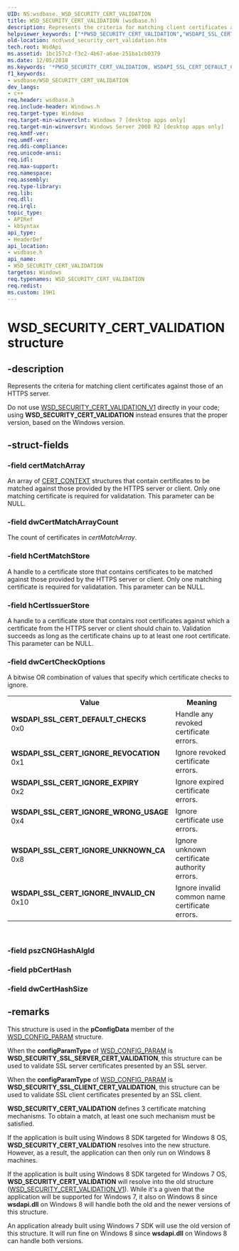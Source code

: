 ```yaml
---
UID: NS:wsdbase._WSD_SECURITY_CERT_VALIDATION
title: WSD_SECURITY_CERT_VALIDATION (wsdbase.h)
description: Represents the criteria for matching client certificates against those of an HTTPS server.helpviewer_keywords: ["*PWSD_SECURITY_CERT_VALIDATION","WSDAPI_SSL_CERT_DEFAULT_CHECKS","WSDAPI_SSL_CERT_IGNORE_EXPIRY","WSDAPI_SSL_CERT_IGNORE_INVALID_CN","WSDAPI_SSL_CERT_IGNORE_REVOCATION","WSDAPI_SSL_CERT_IGNORE_UNKNOWN_CA","WSDAPI_SSL_CERT_IGNORE_WRONG_USAGE","WSD_SECURITY_CERT_VALIDATION","WSD_SECURITY_CERT_VALIDATION structure","_WSD_SECURITY_CERT_VALIDATION","ncd.wsd_security_cert_validation","wsdbase/WSD_SECURITY_CERT_VALIDATION"]
old-location: ncd\wsd_security_cert_validation.htm
tech.root: WsdApi
ms.assetid: 1bc157c2-f3c2-4b67-a6ae-251ba1cb0379
ms.date: 12/05/2018
ms.keywords: '*PWSD_SECURITY_CERT_VALIDATION, WSDAPI_SSL_CERT_DEFAULT_CHECKS, WSDAPI_SSL_CERT_IGNORE_EXPIRY, WSDAPI_SSL_CERT_IGNORE_INVALID_CN, WSDAPI_SSL_CERT_IGNORE_REVOCATION, WSDAPI_SSL_CERT_IGNORE_UNKNOWN_CA, WSDAPI_SSL_CERT_IGNORE_WRONG_USAGE, WSD_SECURITY_CERT_VALIDATION, WSD_SECURITY_CERT_VALIDATION structure, _WSD_SECURITY_CERT_VALIDATION, ncd.wsd_security_cert_validation, wsdbase/WSD_SECURITY_CERT_VALIDATION'
f1_keywords:
- wsdbase/WSD_SECURITY_CERT_VALIDATION
dev_langs:
- c++
req.header: wsdbase.h
req.include-header: Windows.h
req.target-type: Windows
req.target-min-winverclnt: Windows 7 [desktop apps only]
req.target-min-winversvr: Windows Server 2008 R2 [desktop apps only]
req.kmdf-ver: 
req.umdf-ver: 
req.ddi-compliance: 
req.unicode-ansi: 
req.idl: 
req.max-support: 
req.namespace: 
req.assembly: 
req.type-library: 
req.lib: 
req.dll: 
req.irql: 
topic_type:
- APIRef
- kbSyntax
api_type:
- HeaderDef
api_location:
- wsdbase.h
api_name:
- WSD_SECURITY_CERT_VALIDATION
targetos: Windows
req.typenames: WSD_SECURITY_CERT_VALIDATION
req.redist: 
ms.custom: 19H1
---
```


# WSD_SECURITY_CERT_VALIDATION structure


## -description


Represents the criteria for matching client certificates against those of an HTTPS server.

Do not use <a href="https://docs.microsoft.com/previous-versions/windows/desktop/legacy/hh437346(v=vs.85)">WSD_SECURITY_CERT_VALIDATION_V1</a> directly in your code; using <b>WSD_SECURITY_CERT_VALIDATION</b> instead ensures that the proper version, based on the Windows version.


## -struct-fields




### -field certMatchArray

An array of <a href="https://docs.microsoft.com/windows/desktop/api/wincrypt/ns-wincrypt-cert_context">CERT_CONTEXT</a> structures that contain certificates to be matched against those provided by the HTTPS server or client.  Only one matching certificate is required for validatation.  This parameter can be NULL.


### -field dwCertMatchArrayCount

The count of certificates in <i>certMatchArray</i>.


### -field hCertMatchStore

A handle to a certificate store that contains certificates to be matched against those provided by the HTTPS server or client.  Only one matching certificate is required for validatation.  This parameter can be NULL.


### -field hCertIssuerStore

A handle to a certificate store that contains root certificates against which a certificate from the HTTPS server or client should chain to.  Validation succeeds as long as the certificate chains up to at least one root certificate.  This parameter can be NULL.


### -field dwCertCheckOptions

A bitwise OR combination of values that specify which certificate checks to ignore.

<table>
<tr>
<th>Value</th>
<th>Meaning</th>
</tr>
<tr>
<td width="40%"><a id="WSDAPI_SSL_CERT_DEFAULT_CHECKS"></a><a id="wsdapi_ssl_cert_default_checks"></a><dl>
<dt><b>WSDAPI_SSL_CERT_DEFAULT_CHECKS</b></dt>
<dt>0x0</dt>
</dl>
</td>
<td width="60%">
Handle any revoked certificate errors.

</td>
</tr>
<tr>
<td width="40%"><a id="WSDAPI_SSL_CERT_IGNORE_REVOCATION"></a><a id="wsdapi_ssl_cert_ignore_revocation"></a><dl>
<dt><b>WSDAPI_SSL_CERT_IGNORE_REVOCATION</b></dt>
<dt>0x1</dt>
</dl>
</td>
<td width="60%">
Ignore revoked certificate errors.

</td>
</tr>
<tr>
<td width="40%"><a id="WSDAPI_SSL_CERT_IGNORE_EXPIRY"></a><a id="wsdapi_ssl_cert_ignore_expiry"></a><dl>
<dt><b>WSDAPI_SSL_CERT_IGNORE_EXPIRY</b></dt>
<dt>0x2</dt>
</dl>
</td>
<td width="60%">
Ignore expired certificate errors.

</td>
</tr>
<tr>
<td width="40%"><a id="WSDAPI_SSL_CERT_IGNORE_WRONG_USAGE"></a><a id="wsdapi_ssl_cert_ignore_wrong_usage"></a><dl>
<dt><b>WSDAPI_SSL_CERT_IGNORE_WRONG_USAGE</b></dt>
<dt>0x4</dt>
</dl>
</td>
<td width="60%">
Ignore certificate use errors.

</td>
</tr>
<tr>
<td width="40%"><a id="WSDAPI_SSL_CERT_IGNORE_UNKNOWN_CA"></a><a id="wsdapi_ssl_cert_ignore_unknown_ca"></a><dl>
<dt><b>WSDAPI_SSL_CERT_IGNORE_UNKNOWN_CA</b></dt>
<dt>0x8</dt>
</dl>
</td>
<td width="60%">
Ignore unknown certificate authority errors.

</td>
</tr>
<tr>
<td width="40%"><a id="WSDAPI_SSL_CERT_IGNORE_INVALID_CN"></a><a id="wsdapi_ssl_cert_ignore_invalid_cn"></a><dl>
<dt><b>WSDAPI_SSL_CERT_IGNORE_INVALID_CN</b></dt>
<dt>0x10</dt>
</dl>
</td>
<td width="60%">
Ignore invalid common name certificate errors.

</td>
</tr>
</table>
 


### -field pszCNGHashAlgId

 


### -field pbCertHash

 


### -field dwCertHashSize

 




## -remarks



This structure is used in the <b>pConfigData</b> member of the <a href="https://docs.microsoft.com/windows/desktop/api/wsdbase/ns-wsdbase-wsd_config_param">WSD_CONFIG_PARAM</a> structure. 

When the <b>configParamType</b> of <a href="https://docs.microsoft.com/windows/desktop/api/wsdbase/ns-wsdbase-wsd_config_param">WSD_CONFIG_PARAM</a> is <b>WSD_SECURITY_SSL_SERVER_CERT_VALIDATION</b>, this structure can be used to validate SSL server certificates presented by an SSL server.



When the <b>configParamType</b> of <a href="https://docs.microsoft.com/windows/desktop/api/wsdbase/ns-wsdbase-wsd_config_param">WSD_CONFIG_PARAM</a> is <b>WSD_SECURITY_SSL_CLIENT_CERT_VALIDATION</b>, this structure can be used to validate SSL client certificates presented by an SSL client.

<b>WSD_SECURITY_CERT_VALIDATION</b> defines 3 certificate matching mechanisms.  To obtain a match, at least one such mechanism must be satisfied.

If the application is built using Windows 8 SDK targeted for Windows 8 OS, <b>WSD_SECURITY_CERT_VALIDATION</b> resolves into the new structure. However, as a result, the application can then only run on Windows 8 machines.

If the application is built using Windows 8 SDK targeted for Windows 7 OS, <b>WSD_SECURITY_CERT_VALIDATION</b> will resolve into the old structure (<a href="https://docs.microsoft.com/previous-versions/windows/desktop/legacy/hh437346(v=vs.85)">WSD_SECURITY_CERT_VALIDATION_V1</a>). While it's a given that the application will be supported for Windows 7, it also  on Windows 8 since <b>wsdapi.dll</b> on Windows 8 will handle both the old and the newer versions of this structure.

An application already built using Windows 7 SDK will use the old version of this structure. It will run fine on Windows 8 since <b>wsdapi.dll</b> on Windows 8 can handle both versions.




